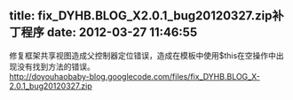 title: fix_DYHB.BLOG_X2.0.1_bug20120327.zip补丁程序
date: 2012-03-27 11:46:55
---

修复框架共享视图造成父控制器定位错误，造成在模板中使用$this在空操作中出现没有找到方法的错误。<br/>http://doyouhaobaby-blog.googlecode.com/files/fix_DYHB.BLOG_X-2.0.1_bug20120327.zip